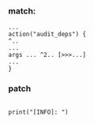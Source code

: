 
### match:
```
...
action("audit_deps") {
^..
...
args ... ^2.. [>>>...]
...
}

```

### patch

```

print("[INFO]: ")
```

